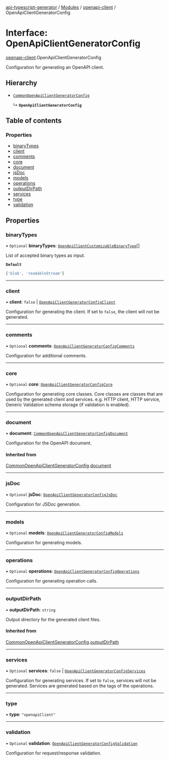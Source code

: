 [api-typescript-generator](../../README.md) / [Modules](../modules.md) / [openapi-client](../modules/openapi_client.md) / OpenApiClientGeneratorConfig

# Interface: OpenApiClientGeneratorConfig

[openapi-client](../modules/openapi_client.md).OpenApiClientGeneratorConfig

Configuration for generating an OpenAPI client.

## Hierarchy

- [`CommonOpenApiClientGeneratorConfig`](index.CommonOpenApiClientGeneratorConfig.md)

  ↳ **`OpenApiClientGeneratorConfig`**

## Table of contents

### Properties

- [binaryTypes](openapi_client.OpenApiClientGeneratorConfig.md#binarytypes)
- [client](openapi_client.OpenApiClientGeneratorConfig.md#client)
- [comments](openapi_client.OpenApiClientGeneratorConfig.md#comments)
- [core](openapi_client.OpenApiClientGeneratorConfig.md#core)
- [document](openapi_client.OpenApiClientGeneratorConfig.md#document)
- [jsDoc](openapi_client.OpenApiClientGeneratorConfig.md#jsdoc)
- [models](openapi_client.OpenApiClientGeneratorConfig.md#models)
- [operations](openapi_client.OpenApiClientGeneratorConfig.md#operations)
- [outputDirPath](openapi_client.OpenApiClientGeneratorConfig.md#outputdirpath)
- [services](openapi_client.OpenApiClientGeneratorConfig.md#services)
- [type](openapi_client.OpenApiClientGeneratorConfig.md#type)
- [validation](openapi_client.OpenApiClientGeneratorConfig.md#validation)

## Properties

### binaryTypes

• `Optional` **binaryTypes**: [`OpenApiClientCustomizableBinaryType`](../modules/openapi_client.md#openapiclientcustomizablebinarytype)[]

List of accepted binary types as input.

**`Default`**

```ts
['blob', 'readableStream']
```

___

### client

• **client**: ``false`` \| [`OpenApiClientGeneratorConfigClient`](openapi_client.OpenApiClientGeneratorConfigClient.md)

Configuration for generating the client. If set to `false`, the client will not be generated.

___

### comments

• `Optional` **comments**: [`OpenApiClientGeneratorConfigComments`](openapi_client.OpenApiClientGeneratorConfigComments.md)

Configuration for additional comments.

___

### core

• `Optional` **core**: [`OpenApiClientGeneratorConfigCore`](openapi_client.OpenApiClientGeneratorConfigCore.md)

Configuration for generating core classes. Core classes are classes that are used by the generated client and
services. e.g. HTTP client, HTTP service, Generic Validation schema storage (if validation is enabled).

___

### document

• **document**: [`CommonOpenApiClientGeneratorConfigDocument`](index.CommonOpenApiClientGeneratorConfigDocument.md)

Configuration for the OpenAPI document.

#### Inherited from

[CommonOpenApiClientGeneratorConfig](index.CommonOpenApiClientGeneratorConfig.md).[document](index.CommonOpenApiClientGeneratorConfig.md#document)

___

### jsDoc

• `Optional` **jsDoc**: [`OpenApiClientGeneratorConfigJsDoc`](openapi_client.OpenApiClientGeneratorConfigJsDoc.md)

Configuration for JSDoc generation.

___

### models

• `Optional` **models**: [`OpenApiClientGeneratorConfigModels`](openapi_client.OpenApiClientGeneratorConfigModels.md)

Configuration for generating models.

___

### operations

• `Optional` **operations**: [`OpenApiClientGeneratorConfigOperations`](openapi_client.OpenApiClientGeneratorConfigOperations.md)

Configuration for generating operation calls.

___

### outputDirPath

• **outputDirPath**: `string`

Output directory for the generated client files.

#### Inherited from

[CommonOpenApiClientGeneratorConfig](index.CommonOpenApiClientGeneratorConfig.md).[outputDirPath](index.CommonOpenApiClientGeneratorConfig.md#outputdirpath)

___

### services

• `Optional` **services**: ``false`` \| [`OpenApiClientGeneratorConfigServices`](openapi_client.OpenApiClientGeneratorConfigServices.md)

Configuration for generating services. If set to `false`, services will not be generated. Services are generated
based on the tags of the operations.

___

### type

• **type**: ``"openapiClient"``

___

### validation

• `Optional` **validation**: [`OpenApiClientGeneratorConfigValidation`](openapi_client.OpenApiClientGeneratorConfigValidation.md)

Configuration for request/response validation.
